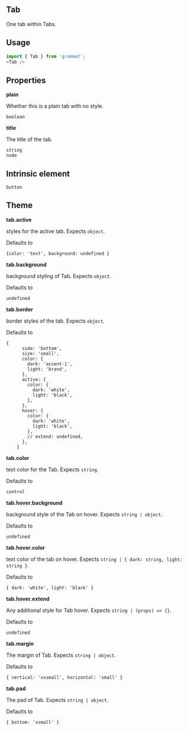 ## Tab
One tab within Tabs.

## Usage

```javascript
import { Tab } from 'grommet';
<Tab />
```

## Properties

**plain**

Whether this is a plain tab with no style.

```
boolean
```

**title**

The title of the tab.

```
string
node
```
  
## Intrinsic element

```
button
```
## Theme
  
**tab.active**

styles for the active tab. Expects `object`.

Defaults to

```
{color: 'text', background: undefined }
```

**tab.background**

background styling of Tab. Expects `object`.

Defaults to

```
undefined
```

**tab.border**

border styles of the tab. Expects `object`.

Defaults to

```
{
      side: 'bottom',
      size: 'small',
      color: {
        dark: 'accent-1',
        light: 'brand',
      },
      active: {
        color: {
          dark: 'white',
          light: 'black',
        },
      },
      hover: {
        color: {
          dark: 'white',
          light: 'black',
        },
        // extend: undefined,
      },
    }
```

**tab.color**

text color for the Tab. Expects `string`.

Defaults to

```
control
```

**tab.hover.background**

background style of the Tab on hover. Expects `string | object`.

Defaults to

```
undefined
```

**tab.hover.color**

text color of the tab on hover. Expects `string | { dark: string, light: string }`.

Defaults to

```
{ dark: 'white', light: 'black' }
```

**tab.hover.extend**

Any additional style for Tab hover. Expects `string | (props) => {}`.

Defaults to

```
undefined
```

**tab.margin**

The margin of Tab. Expects `string | object`.

Defaults to

```
{ vertical: 'xxsmall', horizontal: 'small' }
```

**tab.pad**

The pad of Tab. Expects `string | object`.

Defaults to

```
{ bottom: 'xsmall' }
```
